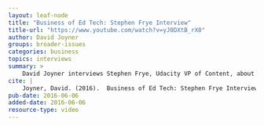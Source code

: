 ```yaml
---
layout: leaf-node
title: "Business of Ed Tech: Stephen Frye Interview"
title-url: "https://www.youtube.com/watch?v=yJ0DXtB_rX0"
author: David Joyner
groups: broader-issues
categories: business
topics: interviews
summary: >
    David Joyner interviews Stephen Frye, Udacity VP of Content, about the business side of Educational Technology.
cite: |
    Joyner, David. (2016).  Business of Ed Tech: Stephen Frye Interview. Udacity.  June 6, 2016.
pub-date: 2016-06-06
added-date: 2016-06-06
resource-type: video
---
```

